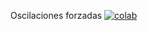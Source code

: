 
Oscilaciones forzadas [![colab](https://colab.research.google.com/assets/colab-badge.svg)](https://colab.research.google.com/github/epplugins/ITBA/blob/main/oscilaciones/forzadas.ipynb)
